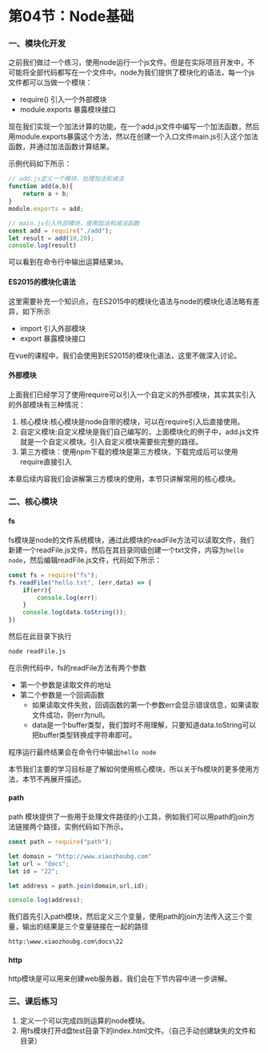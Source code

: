 # 第04节：Node基础

### 一、模块化开发

之前我们做过一个练习，使用node运行一个js文件。但是在实际项目开发中，不可能将全部代码都写在一个文件中。node为我们提供了模块化的语法，每一个js文件都可以当做一个模块：

* require() 引入一个外部模块
* module.exports 暴露模块接口

现在我们实现一个加法计算的功能，在一个add.js文件中编写一个加法函数，然后用module.exports暴露这个方法，然以在创建一个入口文件main.js引入这个加法函数，并通过加法函数计算结果。

示例代码如下所示：

``` js
// add.js定义一个模块，处理加法和减法
function add(a,b){
    return a + b;
}
module.exports = add;
```

``` js
// main.js引入外部模块，使用加法和减法函数
const add = require("./add");
let result = add(10,20);
console.log(result)
```

可以看到在命令行中输出运算结果`30`。

#### ES2015的模块化语法

这里需要补充一个知识点，在ES2015中的模块化语法与node的模块化语法略有差异，如下所示

* import 引入外部模块
* export 暴露模块接口

在vue的课程中，我们会使用到ES2015的模块化语法，这里不做深入讨论。

#### 外部模块

上面我们已经学习了使用require可以引入一个自定义的外部模块，其实其实引入的外部模块有三种情况：

1. 核心模块:核心模块是node自带的模块，可以在require引入后直接使用。
2. 自定义模块:自定义模块是我们自己编写的，上面模块化的例子中，add.js文件就是一个自定义模块。引入自定义模块需要些完整的路径。
3. 第三方模块：使用npm下载的模块是第三方模块，下载完成后可以使用require直接引入
 
本章后续内容我们会讲解第三方模块的使用，本节只讲解常用的核心模块。

### 二、核心模块

#### fs

fs模块是node的文件系统模块，通过此模块的readFile方法可以读取文件，我们新建一个readFile.js文件，然后在其目录同级创建一个txt文件，内容为`hello node`，然后编辑readFile.js文件，代码如下所示：

``` js
const fs = require("fs");
fs.readFile("hello.txt", (err,data) => {
    if(err){
        console.log(err);
    }
    console.log(data.toString());
})
```

然后在此目录下执行

``` bash
node readFile.js
```

在示例代码中，fs的readFile方法有两个参数

* 第一个参数是读取文件的地址
* 第二个参数是一个回调函数
  * 如果读取文件失败，回调函数的第一个参数err会显示错误信息，如果读取文件成功，则err为null。
  * data是一个buffer类型，我们暂时不用理解，只要知道data.toString可以把buffer类型转换成字符串即可。

程序运行最终结果会在命令行中输出`hello node`

本节我们主要的学习目标是了解如何使用核心模块，所以关于fs模块的更多使用方法，本节不再展开描述。

#### path

path 模块提供了一些用于处理文件路径的小工具，例如我们可以用path的join方法链接两个路径，实例代码如下所示。

``` js
const path = require("path");

let domain = "http://www.xiaozhoubg.com"
let url = "docs";
let id = "22";

let address = path.join(domain,url,id);

console.log(address);
```

我们首先引入path模块，然后定义三个变量，使用path的join方法传入这三个变量，输出的结果是三个变量链接在一起的路径

``` bash
http:\www.xiaozhoubg.com\docs\22
```

#### http

http模块是可以用来创建web服务器，我们会在下节内容中进一步讲解。

### 三、课后练习

1. 定义一个可以完成四则运算的node模块。
2. 用fs模块打开d盘test目录下的index.html文件。（自己手动创建缺失的文件和目录）



